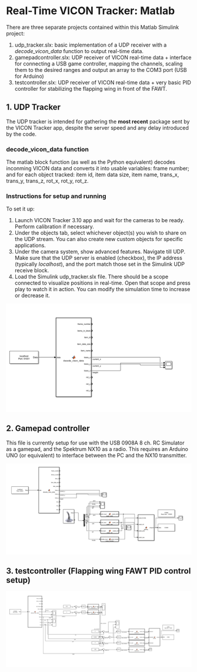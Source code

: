 # Real-Time VICON Tracker: Matlab

There are three separate projects contained within this Matlab Simulink project:

1. udp_tracker.slx: basic implementation of a UDP receiver with a *decode_vicon_data* function to output real-time data.
2. gamepadcontroller.slx: UDP receiver of VICON real-time data + interface for connecting a USB game controller, mapping the channels, scaling them to the desired ranges and output an array to the COM3 port (USB for Arduino)
3. testcontroller.slx: UDP receiver of VICON real-time data + very basic PID controller for stabilizing the flapping wing in front of the FAWT.

## 1. UDP Tracker
The UDP tracker is intended for gathering the **most recent** package sent by the VICON Tracker app, despite the server speed and any delay introduced by the code.

### decode_vicon_data function
The matlab block function (as well as the Python equivalent) decodes inconming VICON data and converts it into usable variables: frame number; and for each object tracked: item id, item data size, item name, trans_x, trans_y, trans_z, rot_x, rot_y, rot_z.

### Instructions for setup and running

To set it up:

1. Launch VICON Tracker 3.10 app and wait for the cameras to be ready. Perform calibration if necessary.
2. Under the objects tab, select whichever object(s) you wish to share on the UDP stream. You can also create new custom objects for specific applications. 
3. Under the camera system, show advanced features. Navigate till UDP. Make sure that the UDP server is enabled (checkbox), the IP address (typically *localhost*), and the port match those set in the Simulink UDP receive block.
4. Load the Simulink udp_tracker.slx file. There should be a scope connected to visualize positions in real-time. Open that scope and press play to watch it in action. You can modify the simulation time to increase or decrease it.

![matlabudpblocks](https://github.com/danielalaez/MARSlab-NCKU-docs/blob/main/docs/img/matlab-udp-blocks.png?raw=true)

## 2. Gamepad controller
This file is currently setup for use with the USB 0908A 8 ch. RC Simulator as a gamepad, and the Spektrum NX10 as a radio. This requires an Arduino UNO (or equivalent) to interface between the PC and the NX10 transmitter. 

![gamepadcontroller](https://raw.githubusercontent.com/danielalaez/MARSlab-NCKU-docs/refs/heads/main/docs/img/gamepadcontroller.png)




## 3. testcontroller (Flapping wing FAWT PID control setup)

![testcontroller](https://github.com/danielalaez/MARSlab-NCKU-docs/blob/main/docs/img/testcontroller.png?raw=true)